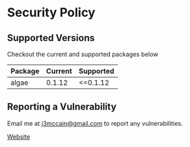 # Security Policy

## Supported Versions

Checkout the current and supported packages below

| Package | Current | Supported |
|---------|---------|-----------|
| algae   | 0.1.12  | <=0.1.12  |

## Reporting a Vulnerability

Email me at j3mccain@gmail.com to report any vulnerabilities.

[Website](https://pzzld.eth.link/)